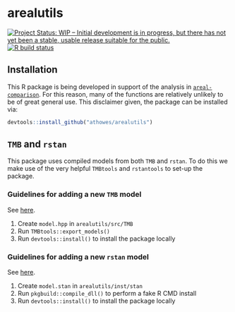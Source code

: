 # arealutils

<!-- badges: start -->

[![Project Status: WIP – Initial development is in progress, but there
has not yet been a stable, usable release suitable for the
public.](https://www.repostatus.org/badges/latest/wip.svg)](https://www.repostatus.org/#wip)
[![R build
status](https://github.com/athowes/arealutils/actions/workflows/R-CMD-check.yaml/badge.svg)](https://github.com/athowes/arealutils/actions)

<!-- badges: end -->

## Installation

This R package is being developed in support of the analysis in [`areal-comparison`](https://github.com/athowes/areal-comparison).
For this reason, many of the functions are relatively unlikely to be of great general use.
This disclaimer given, the package can be installed via:

```r
devtools::install_github("athowes/arealutils")
```

## `TMB` and `rstan`

This package uses compiled models from both `TMB` and `rstan`.
To do this we make use of the very helpful `TMBtools` and `rstantools` to set-up the package.

### Guidelines for adding a new `TMB` model

See [here](https://rdrr.io/github/mlysy/TMBtools/f/vignettes/TMBtools.Rmd).

1. Create `model.hpp` in `arealutils/src/TMB`
2. Run `TMBtools::export_models()`
3. Run `devtools::install()` to install the package locally

### Guidelines for adding a new `rstan` model

See [here](https://mc-stan.org/rstantools/articles/minimal-rstan-package.html).

1. Create `model.stan` in `arealutils/inst/stan`
2. Run `pkgbuild::compile_dll()` to perform a fake R CMD install
4. Run `devtools::install()` to install the package locally
